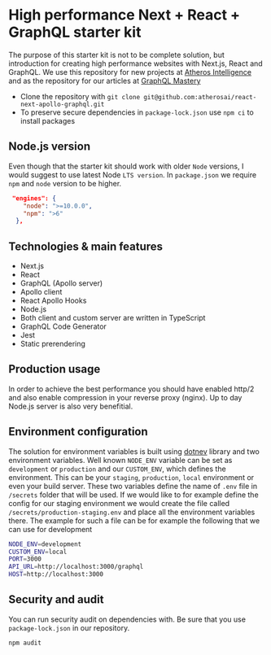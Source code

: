 # High performance Next + React + GraphQL starter kit

The purpose of this starter kit is not to be complete solution, but introduction for creating high performance websites with Next.js, React and GraphQL. We use this repository for new projects at [Atheros Intelligence](https://atheros.ai/) and as the repository for our articles at [GraphQL Mastery](https://graphqlmastery.com/blog)

* Clone the repository with `git clone git@github.com:atherosai/react-next-apollo-graphql.git`
* To preserve secure dependencies in `package-lock.json` use `npm ci` to install packages

## Node.js version

Even though that the starter kit should work with older `Node` versions, I would suggest to use latest Node `LTS version`. In `package.json` we require `npm` and `node` version to be higher.

```json
 "engines": {
    "node": ">=10.0.0",
    "npm": ">6"
  },
```

## Technologies & main features

* Next.js
* React
* GraphQL (Apollo server)
* Apollo client
* React Apollo Hooks
* Node.js
* Both client and custom server are written in TypeScript
* GraphQL Code Generator
* Jest
* Static prerendering

## Production usage

In order to achieve the best performance you should have enabled http/2 and also enable compression in your reverse proxy (nginx). Up to day Node.js server is also very benefitial.

## Environment configuration

The solution for environment variables is built using [dotnev](https://github.com/motdotla/dotenv) library and two environment variables. Well known `NODE_ENV` variable can be set as `development` or `production` and our `CUSTOM_ENV`, which defines the environment. This can be your `staging`, `production`, `local` environment or even your build server. These two variables define the name of `.env` file in `/secrets` folder that will be used. If we would like to for example define the config for our staging environment we would create the file called `/secrets/production-staging.env` and place all the environment variables there. The example for such a file can be for example the following that we can use for development

```bash
NODE_ENV=development
CUSTOM_ENV=local
PORT=3000
API_URL=http://localhost:3000/graphql
HOST=http://localhost:3000
```

## Security and audit

You can run security audit on dependencies with. Be sure that you use `package-lock.json` in our repository.

`npm audit`